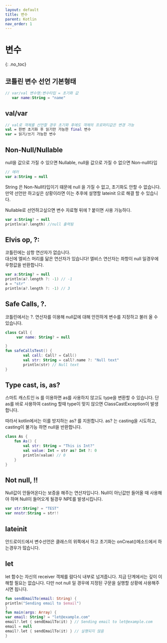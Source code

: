 ```yaml
---
layout: default
title: 변수
parent: Kotlin
nav_order: 1
---
```

# 변수
{: .no_toc}

## 코틀린 변수 선언 기본형태
```kotlin
// var/val 변수명:변수타입 = 초기화 값
   var name:String = "name"
```

## val/var
```kotlin
// val로 객체를 선언할 경우 초기화 후에도 객체의 프로퍼티값은 변경 가능
val = 한번 초기화 후 읽기만 가능한 final 변수
var = 읽기/쓰기 가능한 변수
```

## Non-Null/Nullable
null을 값으로 가질 수 있으면 Nullable, null을 값으로 가질 수 없으면 Non-null타입
```kotlin
// 에러     
var a:String = null
```
String 은 Non-Null타입이기 떄문에 null 을 가질 수 없고, 초기화도 안할 수 없습니다.  
만약 선언만 하고싶은 상황이라면 이는 추후에 설명할 lateinit 으로 해결 할 수 있습니다.

Nullable로 선언하고싶으면 변수 자료형 뒤에 ? 붙이면 사용 가능하다.
```kotlin
var a:String? = null
println(a?.length) //null 출력됨    
```  

## Elvis op, ?:
코틀린에는 삼항 연산자가 없습니다.  
대신에 엘비스 머리를 닮은 연산자가 있습니다!
엘비스 연산자는 좌항이 null 일경우에 우항값을 반환합니다.
```kotlin
var a:String? = null
println(a?.length ?: -1) // -1
a = "str"
println(a?.length ?: -1) // 3
```

## Safe Calls, ?. 
코틀린에서는 ?. 연산자를 이용해 null값에 대해 안전하게 변수를 지정하고 불러 올 수 있습니다.
```kotlin
class Call {
     var name: String? = null

}
fun safeCallsTest() {
        val call: Call? = Call()
        val str: String = call?.name ?: "Null text"
        println(str) // Null text
}
```
## Type cast, is, as?
스마트 캐스트인 is 를 이용하면 as를 사용하지 않고도 type을 변환할 수 있습니다.
단 as를 바로 사용하여 casting 할때 type이 맞지 않으면 ClassCastException이 발생합니다.

따라서 kotlin에서는 이를 방지하는 as? 를 지원합니다.
as? 는 casting을 시도하고, casting이 불가능 하면 null을 반환합니다.
```kotlin
class As {
    fun As() {
        val str: String = "This is Int?"
        val value: Int = str as? Int ?: 0
        println(value) // 0
    }
}
```

## Not null, !!
Null값이 안들어온다는 보증을 해주는 연산자입니다.
Null이 아닌값만 들어올 때 사용해야 하며 Null이 들어오게 될경우 NPE를 발생시킵니다.
```kotlin
var str:String? = "TEST"
var nnstr:String = str!!
```

## lateinit
안드로이드에서 변수선언은 클래스의 위쪽에서 하고 초기화는 onCreat()메소드에서 하는경우가 많습니다.

## let
let 함수는 자신의 receiver 객체를 람다식 내부로 넘겨줍니다.
지금 단계에서는 깊이 이해할 필요는 없습니다. 
다만 not null 일 경우에 지정된 구문을 실행할 상황에 사용해주시면 됩니다.
```kotlin
fun sendEmailTo(email: String) { 
println("Sending email to $email") 
} 
fun main(args: Array) { 
var email: String? = "let@example.com" 
email?.let { sendEmailTo(it) } // Sending email to let@example.com
email = null 
email?.let { sendEmailTo(it) } // 실행되지 않음
}

```
